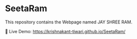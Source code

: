 # SeetaRam
This repository contains the Webpage named JAY SHREE RAM.

🔗 Live Demo: https://krishnakant-tiwari.github.io/SeetaRam/
